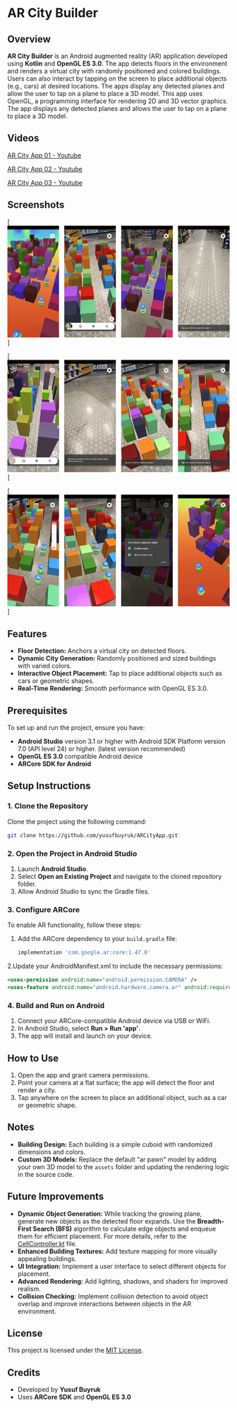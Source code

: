 # AR City Builder  

## Overview  
**AR City Builder** is an Android augmented reality (AR) application developed using **Kotlin** and **OpenGL ES 3.0**.  The app detects floors in the environment and renders a virtual city with randomly positioned and colored buildings. Users can also interact by tapping on the screen to place additional objects (e.g., cars) at desired locations. The apps display any detected planes and allow the user to tap on a plane to place a 3D model. This app uses OpenGL, a programming interface for rendering 2D and 3D vector graphics. The app displays any detected planes and allows the user to tap on a plane to place a 3D model.

## Videos

[AR City App 01 - Youtube](https://www.youtube.com/shorts/RQd0L5ZmSdI)

[AR City App 02 - Youtube](https://youtube.com/shorts/v2rhMG6ZX5A)

[AR City App 03 - Youtube](https://youtube.com/shorts/X4ZX-zKIsZ0)

## Screenshots

[![AR City Builder](readme-images/ar-city-app-01.png)]

[![AR City Builder](readme-images/ar-city-app-02.png)]

[![AR City Builder](readme-images/ar-city-app-03.png)]

## Features  
- **Floor Detection:** Anchors a virtual city on detected floors.  
- **Dynamic City Generation:** Randomly positioned and sized buildings with varied colors.  
- **Interactive Object Placement:** Tap to place additional objects such as cars or geometric shapes.  
- **Real-Time Rendering:** Smooth performance with OpenGL ES 3.0.  

## Prerequisites  
To set up and run the project, ensure you have:  
- **Android Studio** version 3.1 or higher with Android SDK Platform version 7.0 (API level 24) or higher. (latest version recommended)  
- **OpenGL ES 3.0** compatible Android device  
- **ARCore SDK for Android**  

## Setup Instructions  

### 1. Clone the Repository  
Clone the project using the following command:  
```bash  
git clone https://github.com/yusufbuyruk/ARCityApp.git
```

### 2. Open the Project in Android Studio  
1. Launch **Android Studio**.  
2. Select **Open an Existing Project** and navigate to the cloned repository folder.  
3. Allow Android Studio to sync the Gradle files.

### 3. Configure ARCore  
To enable AR functionality, follow these steps:  

1. Add the ARCore dependency to your `build.gradle` file:  
   ```gradle  
   implementation 'com.google.ar:core:1.47.0'
   ```
2.Update your AndroidManifest.xml to include the necessary permissions:
   ```xml
   <uses-permission android:name="android.permission.CAMERA" />  
   <uses-feature android:name="android.hardware.camera.ar" android:required="true" />
   ```

### 4. Build and Run on Android  
1. Connect your ARCore-compatible Android device via USB or WiFi.  
2. In Android Studio, select **Run > Run 'app'**.  
3. The app will install and launch on your device.

## How to Use  
1. Open the app and grant camera permissions.  
2. Point your camera at a flat surface; the app will detect the floor and render a city.  
3. Tap anywhere on the screen to place an additional object, such as a car or geometric shape.

## Notes  
- **Building Design:** Each building is a simple cuboid with randomized dimensions and colors.  
- **Custom 3D Models:** Replace the default "ar pawn" model by adding your own 3D model to the `assets` folder and updating the rendering logic in the source code.  

## Future Improvements
- **Dynamic Object Generation:** While tracking the growing plane, generate new objects as the detected floor expands. Use the **Breadth-First Search (BFS)** algorithm to calculate edge objects and enqueue them for efficient placement. For more details, refer to the [CellController.kt](app/src/main/java/com/google/ar/core/examples/kotlin/helloar/CellController.kt) file.
- **Enhanced Building Textures:** Add texture mapping for more visually appealing buildings.  
- **UI Integration:** Implement a user interface to select different objects for placement.  
- **Advanced Rendering:** Add lighting, shadows, and shaders for improved realism.
- **Collision Checking:** Implement collision detection to avoid object overlap and improve interactions between objects in the AR environment.

## License  
This project is licensed under the [MIT License](./LICENSE.txt).  

## Credits  
- Developed by **Yusuf Buyruk**  
- Uses **ARCore SDK** and **OpenGL ES 3.0**
